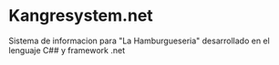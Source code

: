 # Kangresystem.net
Sistema de informacion para "La Hamburgueseria" desarrollado en el lenguaje C## y framework .net
